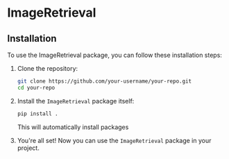 # ImageRetrieval
## Installation

To use the ImageRetrieval package, you can follow these installation steps:

1. Clone the repository:

    ```bash
    git clone https://github.com/your-username/your-repo.git
    cd your-repo
    ```


2. Install the `ImageRetrieval` package itself:

    ```bash
    pip install .
    ```

    This will automatically install packages

3. You're all set! Now you can use the `ImageRetrieval` package in your project.

